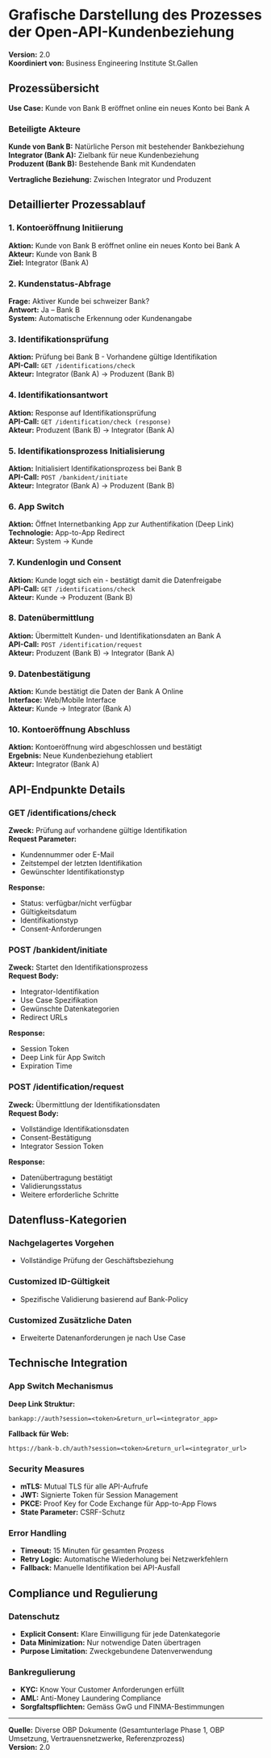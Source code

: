# Grafische Darstellung des Prozesses der Open-API-Kundenbeziehung

**Version:** 2.0  
**Koordiniert von:** Business Engineering Institute St.Gallen

## Prozessübersicht

**Use Case:** Kunde von Bank B eröffnet online ein neues Konto bei Bank A

### Beteiligte Akteure

**Kunde von Bank B:** Natürliche Person mit bestehender Bankbeziehung  
**Integrator (Bank A):** Zielbank für neue Kundenbeziehung  
**Produzent (Bank B):** Bestehende Bank mit Kundendaten

**Vertragliche Beziehung:** Zwischen Integrator und Produzent

## Detaillierter Prozessablauf

### 1. Kontoeröffnung Initiierung
**Aktion:** Kunde von Bank B eröffnet online ein neues Konto bei Bank A  
**Akteur:** Kunde von Bank B  
**Ziel:** Integrator (Bank A)

### 2. Kundenstatus-Abfrage
**Frage:** Aktiver Kunde bei schweizer Bank?  
**Antwort:** Ja – Bank B  
**System:** Automatische Erkennung oder Kundenangabe

### 3. Identifikationsprüfung
**Aktion:** Prüfung bei Bank B - Vorhandene gültige Identifikation  
**API-Call:** `GET /identifications/check`  
**Akteur:** Integrator (Bank A) → Produzent (Bank B)

### 4. Identifikationsantwort
**Aktion:** Response auf Identifikationsprüfung  
**API-Call:** `GET /identification/check (response)`  
**Akteur:** Produzent (Bank B) → Integrator (Bank A)

### 5. Identifikationsprozess Initialisierung
**Aktion:** Initialisiert Identifikationsprozess bei Bank B  
**API-Call:** `POST /bankident/initiate`  
**Akteur:** Integrator (Bank A) → Produzent (Bank B)

### 6. App Switch
**Aktion:** Öffnet Internetbanking App zur Authentifikation (Deep Link)  
**Technologie:** App-to-App Redirect  
**Akteur:** System → Kunde

### 7. Kundenlogin und Consent
**Aktion:** Kunde loggt sich ein - bestätigt damit die Datenfreigabe  
**API-Call:** `GET /identifications/check`  
**Akteur:** Kunde → Produzent (Bank B)

### 8. Datenübermittlung
**Aktion:** Übermittelt Kunden- und Identifikationsdaten an Bank A  
**API-Call:** `POST /identification/request`  
**Akteur:** Produzent (Bank B) → Integrator (Bank A)

### 9. Datenbestätigung
**Aktion:** Kunde bestätigt die Daten der Bank A Online  
**Interface:** Web/Mobile Interface  
**Akteur:** Kunde → Integrator (Bank A)

### 10. Kontoeröffnung Abschluss
**Aktion:** Kontoeröffnung wird abgeschlossen und bestätigt  
**Ergebnis:** Neue Kundenbeziehung etabliert  
**Akteur:** Integrator (Bank A)

## API-Endpunkte Details

### GET /identifications/check
**Zweck:** Prüfung auf vorhandene gültige Identifikation  
**Request Parameter:**
- Kundennummer oder E-Mail
- Zeitstempel der letzten Identifikation
- Gewünschter Identifikationstyp

**Response:**
- Status: verfügbar/nicht verfügbar
- Gültigkeitsdatum
- Identifikationstyp
- Consent-Anforderungen

### POST /bankident/initiate
**Zweck:** Startet den Identifikationsprozess  
**Request Body:**
- Integrator-Identifikation
- Use Case Spezifikation
- Gewünschte Datenkategorien
- Redirect URLs

**Response:**
- Session Token
- Deep Link für App Switch
- Expiration Time

### POST /identification/request
**Zweck:** Übermittlung der Identifikationsdaten  
**Request Body:**
- Vollständige Identifikationsdaten
- Consent-Bestätigung
- Integrator Session Token

**Response:**
- Datenübertragung bestätigt
- Validierungsstatus
- Weitere erforderliche Schritte

## Datenfluss-Kategorien

### Nachgelagertes Vorgehen
- Vollständige Prüfung der Geschäftsbeziehung

### Customized ID-Gültigkeit
- Spezifische Validierung basierend auf Bank-Policy

### Customized Zusätzliche Daten
- Erweiterte Datenanforderungen je nach Use Case

## Technische Integration

### App Switch Mechanismus
**Deep Link Struktur:**
```
bankapp://auth?session=<token>&return_url=<integrator_app>
```

**Fallback für Web:**
```
https://bank-b.ch/auth?session=<token>&return_url=<integrator_url>
```

### Security Measures
- **mTLS:** Mutual TLS für alle API-Aufrufe
- **JWT:** Signierte Token für Session Management
- **PKCE:** Proof Key for Code Exchange für App-to-App Flows
- **State Parameter:** CSRF-Schutz

### Error Handling
- **Timeout:** 15 Minuten für gesamten Prozess
- **Retry Logic:** Automatische Wiederholung bei Netzwerkfehlern
- **Fallback:** Manuelle Identifikation bei API-Ausfall

## Compliance und Regulierung

### Datenschutz
- **Explicit Consent:** Klare Einwilligung für jede Datenkategorie
- **Data Minimization:** Nur notwendige Daten übertragen
- **Purpose Limitation:** Zweckgebundene Datenverwendung

### Bankregulierung
- **KYC:** Know Your Customer Anforderungen erfüllt
- **AML:** Anti-Money Laundering Compliance
- **Sorgfaltspflichten:** Gemäss GwG und FINMA-Bestimmungen

---

**Quelle:** Diverse OBP Dokumente (Gesamtunterlage Phase 1, OBP Umsetzung, Vertrauensnetzwerke, Referenzprozess)  
**Version:** 2.0
